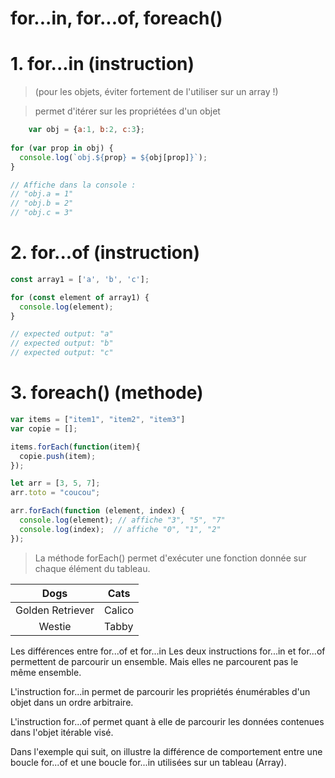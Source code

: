 # for...in, for...of, foreach()

# 1. for...in  (instruction)
>(pour les objets, éviter fortement de l'utiliser sur un array !)

  >  permet d'itérer sur les propriétées d'un objet
```javascript
    var obj = {a:1, b:2, c:3};
    
for (var prop in obj) {
  console.log(`obj.${prop} = ${obj[prop]}`);
}

// Affiche dans la console :
// "obj.a = 1"
// "obj.b = 2"
// "obj.c = 3"
```


# 2. for...of (instruction)
```javascript
const array1 = ['a', 'b', 'c'];

for (const element of array1) {
  console.log(element);
}

// expected output: "a"
// expected output: "b"
// expected output: "c"
```

# 3. foreach() (methode)

```javascript
var items = ["item1", "item2", "item3"]
var copie = [];

items.forEach(function(item){
  copie.push(item);
});
```


```javascript
let arr = [3, 5, 7];
arr.toto = "coucou";

arr.forEach(function (element, index) {
  console.log(element); // affiche "3", "5", "7"
  console.log(index);  // affiche "0", "1", "2"
});
```


> La méthode forEach() permet d'exécuter une fonction donnée sur chaque élément du tableau.



|       Dogs       | Cats   |
| :--------------: | ------ |
| Golden Retriever | Calico |
|      Westie      | Tabby  |


Les différences entre for...of et for...in
Les deux instructions for...in et for...of permettent de parcourir un ensemble. Mais elles ne parcourent pas le même ensemble.

L'instruction for...in permet de parcourir les propriétés énumérables d'un objet dans un ordre arbitraire.

L'instruction for...of permet quant à elle de parcourir les données contenues dans l'objet itérable visé.

Dans l'exemple qui suit, on illustre la différence de comportement entre une boucle for...of et une boucle for...in utilisées sur un tableau (Array).

  